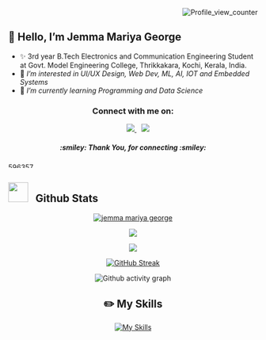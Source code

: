 <p align="right">
  <img src="https://komarev.com/ghpvc/?username=jemma-mg&label=Profile%20views&color=0e75b6&style=flat" alt="Profile_view_counter"/>
</p>

<!-- <a target="blank" align="center" >
  <img align="right" height="260" width="350" alt="GIF" src="https://media.giphy.com/media/SWoSkN6DxTszqIKEqv/giphy.gif">
</a> -->

## 👋 Hello, I’m Jemma Mariya George
- ✨ 3rd year B.Tech Electronics and Communication Engineering Student at Govt. Model Engineering College, Thrikkakara, Kochi, Kerala, India.
- 👀 <i> I’m interested in UI/UX Design, Web Dev, ML, AI, IOT and Embedded Systems </i>
- 🌱 <i> I’m currently learning Programming and Data Science </i>

<p align="center">
  <h3 align="center" >Connect with me on:</h3>
  <div align="center" class="icons-social" style="margin-left: 10px;">
      <a style="margin-left: 10px;" target="_blank" href="https://www.linkedin.com/in/jemma-mariya-george/">
	  <img src="https://img.icons8.com/doodle/40/000000/linkedin--v2.png">
      </a>
      <a style="margin-left: 10px;" target="_blank" href="https://github.com/jemma-mg">
	    <img src="https://img.icons8.com/doodle/40/000000/github--v1.png">
      </a>
  </div>
  <h5 align="center"><i>:smiley: Thank You, for connecting :smiley: </i></h5>
</p>

<p align="left"><a href="https://ibb.co/Zg7Y7N2"><img height="10" width="1000" src="https://i.ibb.co/R6dBd7j/596357.jpg" alt="596357"></a></p>

## <img src="https://media.giphy.com/media/iY8CRBdQXODJSCERIr/giphy.gif" width="40" height="40" style="margin-right: 10px; margin-bottom:-8px;"> Github Stats

<div align="center"> 
<!-- Trophe -->
<!-- [![trophy](https://github-profile-trophy.vercel.app/?username=jemma-mg&theme=high-contrast&column=5&row=1)](https://github.com/ryo-ma/github-profile-trophy) -->
<p>
	
<a href="https://github.com/jemma-mg/github-profile-trophy">
<!--   <img align="center" src="https://github-profile-trophy.vercel.app/?username=jemma-mg&theme=high-contrast&column=5&row=1" alt="jemma mariya george" /></a> -->
<img align="center" src="https://github-profile-trophy.vercel.app/?username=jemma-mg&column=5&row=1" alt="jemma mariya george" /></a>
	
<a href=""><img align="center" src="https://github-readme-stats-git-masterrstaa-rickstaa.vercel.app/api/top-langs/?username=jemma-mg&langs_count=8&theme=vue&layout=compact" /></a>
</p>

<a href=""><img align="center" src="https://github-readme-stats-sigma-five.vercel.app/api?username=jemma-mg&show_icons=true&include_all_commits=true&count_private=true&theme=algolia&line_height=26" /></a>
	
<!-- <a href=""><img align="center" src="https://github-readme-streak-stats.herokuapp.com/?user=jemma-mg&theme=react" /></a>
</div> -->

[![GitHub Streak](https://streak-stats.demolab.com/?user=jemma-mg)](https://git.io/streak-stats)
	
![Github activity graph](https://github-readme-activity-graph.vercel.app/graph?username=jemma-mg&theme=react&line=30a14e&point=40c463&area_color=216e39&area=true&radius=10)

<!-- ![Stats](https://github-readme-stats.vercel.app/api?username=jemma-mg&show_icons=true&theme=dark) -->
<!-- ![Stats](https://github-readme-stats-git-masterrstaa-rickstaa.vercel.app/api?username=jemma-mg&&show_icons=true&theme=dark) -->

<!-- ![Streak](https://github-readme-streak-stats.herokuapp.com/?user=jemma-mg&theme=algolia) -->
<!-- ![Top Languages](https://github-readme-stats.vercel.app/api/top-langs/?username=jemma-mg&langs_count=8&theme=light&layout=compact) -->
	
## ✏️ My Skills
[![My Skills](https://skillicons.dev/icons?i=js,html,css,bootstrap,c,py,figma,ai,react,flask,github,git,linkedin)](https://skillicons.dev)
	
<!---
jemma-mg/jemma-mg is a ✨ special ✨ repository because its `README.md` (this file) appears on your GitHub profile.
You can click the Preview link to take a look at your changes.
--->

